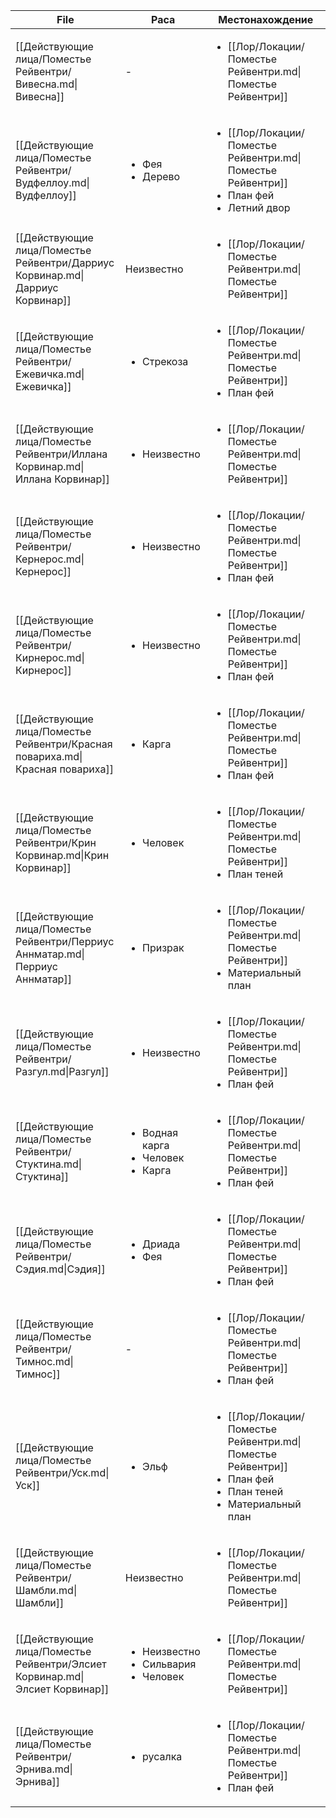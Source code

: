 | File                                                                          | Раса                                                           | Местонахождение                                                                                                                            |
| ----------------------------------------------------------------------------- | -------------------------------------------------------------- | ------------------------------------------------------------------------------------------------------------------------------------------ |
| [[Действующие лица/Поместье Рейвентри/Вивесна.md\|Вивесна]]                   | \-                                                             | <ul><li>[[Лор/Локации/Поместье Рейвентри.md\|Поместье Рейвентри]]</li></ul>                                                               |
| [[Действующие лица/Поместье Рейвентри/Вудфеллоу.md\|Вудфеллоу]]               | <ul><li>Фея</li><li>Дерево</li></ul>                           | <ul><li>[[Лор/Локации/Поместье Рейвентри.md\|Поместье Рейвентри]]</li><li>План фей</li><li>Летний двор</li></ul>                          |
| [[Действующие лица/Поместье Рейвентри/Дарриус Корвинар.md\|Дарриус Корвинар]] | Неизвестно                                                     | <ul><li>[[Лор/Локации/Поместье Рейвентри.md\|Поместье Рейвентри]]</li></ul>                                                               |
| [[Действующие лица/Поместье Рейвентри/Ежевичка.md\|Ежевичка]]                 | <ul><li>Стрекоза</li></ul>                                     | <ul><li>[[Лор/Локации/Поместье Рейвентри.md\|Поместье Рейвентри]]</li><li>План фей</li></ul>                                              |
| [[Действующие лица/Поместье Рейвентри/Иллана Корвинар.md\|Иллана Корвинар]]   | <ul><li>Неизвестно</li></ul>                                   | <ul><li>[[Лор/Локации/Поместье Рейвентри.md\|Поместье Рейвентри]]</li></ul>                                                               |
| [[Действующие лица/Поместье Рейвентри/Кернерос.md\|Кернерос]]                 | <ul><li>Неизвестно</li></ul>                                   | <ul><li>[[Лор/Локации/Поместье Рейвентри.md\|Поместье Рейвентри]]</li><li>План фей</li></ul>                                              |
| [[Действующие лица/Поместье Рейвентри/Кирнерос.md\|Кирнерос]]                 | <ul><li>Неизвестно</li></ul>                                   | <ul><li>[[Лор/Локации/Поместье Рейвентри.md\|Поместье Рейвентри]]</li><li>План фей</li></ul>                                              |
| [[Действующие лица/Поместье Рейвентри/Красная повариха.md\|Красная повариха]] | <ul><li>Карга</li></ul>                                        | <ul><li>[[Лор/Локации/Поместье Рейвентри.md\|Поместье Рейвентри]]</li><li>План фей</li></ul>                                              |
| [[Действующие лица/Поместье Рейвентри/Крин Корвинар.md\|Крин Корвинар]]       | <ul><li>Человек</li></ul>                                      | <ul><li>[[Лор/Локации/Поместье Рейвентри.md\|Поместье Рейвентри]]</li><li>План теней</li></ul>                                            |
| [[Действующие лица/Поместье Рейвентри/Перриус Аннматар.md\|Перриус Аннматар]] | <ul><li>Призрак</li></ul>                                      | <ul><li>[[Лор/Локации/Поместье Рейвентри.md\|Поместье Рейвентри]]</li><li>Материальный план</li></ul>                                     |
| [[Действующие лица/Поместье Рейвентри/Разгул.md\|Разгул]]                     | <ul><li>Неизвестно</li></ul>                                   | <ul><li>[[Лор/Локации/Поместье Рейвентри.md\|Поместье Рейвентри]]</li><li>План фей</li></ul>                                              |
| [[Действующие лица/Поместье Рейвентри/Стуктина.md\|Стуктина]]                 | <ul><li>Водная карга</li><li>Человек</li><li>Карга</li></ul>   | <ul><li>[[Лор/Локации/Поместье Рейвентри.md\|Поместье Рейвентри]]</li><li>План фей</li></ul>                                              |
| [[Действующие лица/Поместье Рейвентри/Сэдия.md\|Сэдия]]                       | <ul><li>Дриада</li><li>Фея</li></ul>                           | <ul><li>[[Лор/Локации/Поместье Рейвентри.md\|Поместье Рейвентри]]</li><li>План фей</li></ul>                                              |
| [[Действующие лица/Поместье Рейвентри/Тимнос.md\|Тимнос]]                     | \-                                                             | <ul><li>[[Лор/Локации/Поместье Рейвентри.md\|Поместье Рейвентри]]</li><li>План фей</li></ul>                                              |
| [[Действующие лица/Поместье Рейвентри/Уск.md\|Уск]]                           | <ul><li>Эльф</li></ul>                                         | <ul><li>[[Лор/Локации/Поместье Рейвентри.md\|Поместье Рейвентри]]</li><li>План фей</li><li>План теней</li><li>Материальный план</li></ul> |
| [[Действующие лица/Поместье Рейвентри/Шамбли.md\|Шамбли]]                     | Неизвестно                                                     | <ul><li>[[Лор/Локации/Поместье Рейвентри.md\|Поместье Рейвентри]]</li></ul>                                                               |
| [[Действующие лица/Поместье Рейвентри/Элсиет Корвинар.md\|Элсиет Корвинар]]   | <ul><li>Неизвестно</li><li>Сильвария</li><li>Человек</li></ul> | <ul><li>[[Лор/Локации/Поместье Рейвентри.md\|Поместье Рейвентри]]</li></ul>                                                               |
| [[Действующие лица/Поместье Рейвентри/Эрнива.md\|Эрнива]]                     | <ul><li>русалка</li></ul>                                      | <ul><li>[[Лор/Локации/Поместье Рейвентри.md\|Поместье Рейвентри]]</li><li>План фей</li></ul>                                              |
